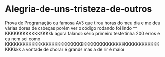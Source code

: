 # Alegria-de-uns-tristeza-de-outros

Prova de Programação ou famosa AV3 que tirou horas do meu dia e me deu várias dores de cabeças porém ver o código rodando foi lindo ^^
KKKKKKKKKKKKKKKkk agora falando sério primeiro teste tinha 200 erros e eu nem sei como KKKKKKKKKKKKKKKKKKKKKKKKKKKKKKKKKKKKKKKKKKKKKKKKKKKKKKKKkkk
a vontade de chorar é grande mas a de rir é maior
